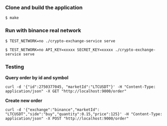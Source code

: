 ### Clone and build the application
```
$ make
```

### Run with binance real network
```
$ TEST_NETWORK=no ./crypto-exchange-service serve

$ TEST_NETWORK=no API_KEY=xxxxx SECRET_KEY=xxxxx ./crypto-exchange-service serve
```

### Testing

**Query order by id and symbol**
```
curl -d '{"id":2750377045, "marketId":"LTCUSDT"}' -H "Content-Type: application/json" -X GET "http://localhost:9000/order"
```

**Create new order**
```
curl -d '{"exchange":"binance","marketId": "LTCUSDT","side":"buy","quantity":0.15,"price":125}' -H "Content-Type: application/json" -X POST "http://localhost:9000/order"
```
